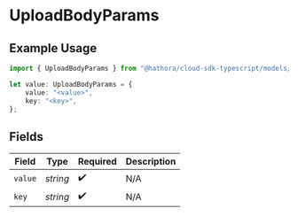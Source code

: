 # UploadBodyParams

## Example Usage

```typescript
import { UploadBodyParams } from "@hathora/cloud-sdk-typescript/models/components";

let value: UploadBodyParams = {
    value: "<value>",
    key: "<key>",
};
```

## Fields

| Field              | Type               | Required           | Description        |
| ------------------ | ------------------ | ------------------ | ------------------ |
| `value`            | *string*           | :heavy_check_mark: | N/A                |
| `key`              | *string*           | :heavy_check_mark: | N/A                |